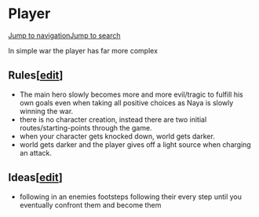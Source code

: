 # Player

[Jump to navigation](https://nim.miraheze.org/wiki/Player#mw-head)[Jump to search](https://nim.miraheze.org/wiki/Player#searchInput)

In simple war the player has far more complex

## Rules\[[edit](https://nim.miraheze.org/w/index.php?title=Player&action=edit&section=1 "Edit section: Rules")\]

* The main hero slowly becomes more and more evil/tragic to fulfill his own goals even when taking all positive choices as Naya is slowly winning the war.
* there is no character creation, instead there are two initial routes/starting-points through the game.
* when your character gets knocked down, world gets darker.
* world gets darker and the player gives off a light source when charging an attack.

## Ideas\[[edit](https://nim.miraheze.org/w/index.php?title=Player&action=edit&section=2 "Edit section: Ideas")\]

* following in an enemies footsteps following their every step until you eventually confront them and become them